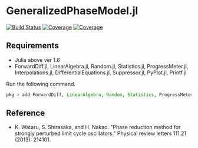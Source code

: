 # GeneralizedPhaseModel.jl

[![Build Status](https://travis-ci.com/takyamamoto/GeneralizedPhaseModel.jl.svg?branch=main)](https://travis-ci.com/takyamamoto/GeneralizedPhaseModel.jl)
[![Coverage](https://codecov.io/gh/takyamamoto/GeneralizedPhaseModel.jl/branch/main/graph/badge.svg)](https://codecov.io/gh/takyamamoto/GeneralizedPhaseModel.jl)
[![Coverage](https://coveralls.io/repos/github/takyamamoto/GeneralizedPhaseModel.jl/badge.svg?branch=main)](https://coveralls.io/github/takyamamoto/GeneralizedPhaseModel.jl?branch=main)

## Requirements
- Julia above ver 1.6 
- ForwardDiff.jl, LinearAlgebra.jl, Random.jl, Statistics.jl, ProgressMeter.jl, Interpolations.jl, DifferentialEquations.jl, Suppressor.jl, PyPlot.jl, Printf.jl

Run the following command. 
```julia
pkg > add ForwardDiff, LinearAlgebra, Random, Statistics, ProgressMeter, Interpolations, DifferentialEquations, Suppressor, PyPlot, Printf
```

## Reference
- K. Wataru, S. Shirasaka, and H. Nakao. "Phase reduction method for strongly perturbed limit cycle oscillators." Physical review letters 111.21 (2013): 214101.

